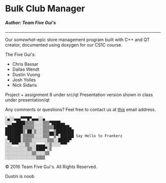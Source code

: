 # Bulk Club Manager

#####  Author: Team Five Gui's
------

Our *somewhat*-epic store management program built with C++ and QT creator, documented using doxygen for our CS1C course.


The Five Gui's:
* Chris Bassar
* Dallas Wendt
* Dustin Vuong
* Josh Yolles
* Nick Sidaris

Project + assignment 8 under src/qt
Presentation version shown in class under presentation/qt

Any comments or questions? Feel free to contact us at [this](mailto:josh@whaicehockey.com) email address.

    ░▄░░▄▄▄▀▀▀█▀▄▄▄░░▄
    ░░░▄▄████▒▒▒▒░░░░▒▒▒▀████▄▄
    ▄███████▒▒▒▒▒░░░░▒▒▒▒▒███████▄
    ████████▒░██░▒░░░▒▒▒▄▄▒████████
    ▀██████░▒▒▒▒▒░░░░▒▒▒▀▀▒▀░██████ Say Hello to Frankerz
    ░▀█████░▒▒▒▒░░░░░░░▒▒▒░░█████▀
    ░░░▀▀▀░░░▒▒░░░▄▄▄▄░░▒░░░░▀▀▀
    ░░░░░░░░░░▒▒░░████▀░▒
    ░░░░░░░░░░░░▒▒░░░░▒▒
    ░░░░░░░░░░░░░░▒▒▒▒


&copy; 2016 Team Five Gui's. All Rights Reserved.

Dustin is noob